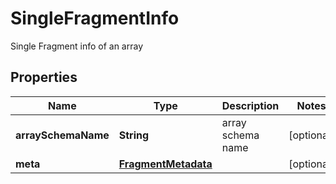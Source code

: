 

# SingleFragmentInfo

Single Fragment info of an array

## Properties

| Name | Type | Description | Notes |
|------------ | ------------- | ------------- | -------------|
|**arraySchemaName** | **String** | array schema name |  [optional] |
|**meta** | [**FragmentMetadata**](FragmentMetadata.md) |  |  [optional] |



